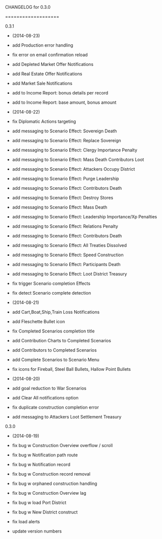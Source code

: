 CHANGELOG for 0.3.0

===================

0.3.1

* (2014-08-23)

 * add Production error handling
 * fix error on email confirmation reload
 * add Depleted Market Offer Notifications
 * add Real Estate Offer Notifications
 * add Market Sale Notifications
 * add to Income Report: bonus details per record
 * add to Income Report: base amount, bonus amount

* (2014-08-22)

 * fix Diplomatic Actions targeting
 * add messaging to Scenario Effect: Sovereign Death
 * add messaging to Scenario Effect: Replace Sovereign
 * add messaging to Scenario Effect: Clergy Importance Penalty
 * add messaging to Scenario Effect: Mass Death Contributors Loot
 * add messaging to Scenario Effect: Attackers Occupy District
 * add messaging to Scenario Effect: Purge Leadership
 * add messaging to Scenario Effect: Contributors Death
 * add messaging to Scenario Effect: Destroy Stores
 * add messaging to Scenario Effect: Mass Death
 * add messaging to Scenario Effect: Leadership Importance/Xp Penalties
 * add messaging to Scenario Effect: Relations Penalty
 * add messaging to Scenario Effect: Contributors Death
 * add messaging to Scenario Effect: All Treaties Dissolved
 * add messaging to Scenario Effect: Speed Construction
 * add messaging to Scenario Effect: Participants Death
 * add messaging to Scenario Effect: Loot District Treasury
 * fix trigger Scenario completion Effects
 * fix detect Scenario complete detection

* (2014-08-21)

 * add Cart,Boat,Ship,Train Loss Notifications
 * add Fleschette Bullet icon
 * fix Completed Scenarios completion title
 * add Contribution Charts to Completed Scenarios
 * add Contributors to Completed Scenarios
 * add Complete Scenarios to Scenario Menu
 * fix icons for Fireball, Steel Ball Bullets, Hallow Point Bullets

* (2014-08-20)

 * add goal reduction to War Scenarios
 * add Clear All notifications option
 * fix duplicate construction completion error
 * add messaging to Attackers Loot Settlement Treasury

0.3.0

* (2014-08-19)

 * fix bug w Construction Overview overflow / scroll
 * fix bug w Notification path route
 * fix bug w Notification record
 * fix bug w Construction record removal
 * fix bug w orphaned construction handling
 * fix bug w Construction Overview lag
 * fix bug w load Port District
 * fix bug w New District construct
 * fix load alerts
 * update version numbers